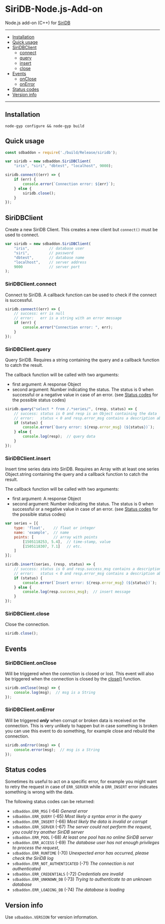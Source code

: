 # SiriDB-Node.js-Add-on
Node.js add-on (C++) for [SiriDB](https://github.com/SiriDB/siridb-server#readme)

---------------------------------------
  * [Installation](#installation)
  * [Quick usage](#quick-usage)
  * [SiriDBClient](#siridbclient)
    * [connect](#siridbclientconnect)
    * [query](#siridbclientquery)
    * [insert](#siridbclientinsert)
    * [close](#siridbclientclose)
  * [Events](#events)
    * [onClose](#siridbclientonclose)
    * [onError](#siridbclientonerror)
  * [Status codes](#status-codes)
  * [Version info](#version-info)
  
---------------------------------------

## Installation
```
node-gyp configure && node-gyp build
```

## Quick usage
```javascript
const sdbaddon = require('./build/Release/siridb');

var siridb = new sdbaddon.SiriDBClient(
    "iris", "siri", "dbtest", "localhost", 9000);

siridb.connect((err) => {
    if (err) {
        console.error(`Connection error: ${err}`);
    } else {
        siridb.close();
    }
});
```

## SiriDBClient
Create a new SiriDB Client. This creates a new client but `connect()` must be used to connect.
```javascript
var siridb = new sdbaddon.SiriDBClient(
    "iris",         // database user
    "siri",         // password
    "dbtest",       // database name
    "localhost",    // server address
    9000            // server port
);
```

### SiriDBClient.connect
Connect to SiriDB. A callback function can be used to check if the connect is successful.
```javascript
siridb.connect((err) => {
    // success: err is null
    // error:   err is a string with an error message
    if (err) {
        console.error("Connection error: ", err);
    }
});
```

### SiriDBClient.query
Query SiriDB. Requires a string containing the query and a callback function to catch the result.

The callback function will be called with two arguments:  
 - first argument: A response Object
 - second argument: Number indicating the status. The status is 0 when successful or a negative value in case of an error.
   (see [Status codes](#status-codes) for the possible status codes)
   
```javascript
siridb.query("select * from /.*series/", (resp, status) => {
    // success: status is 0 and resp is an Object containing the data
    // error:   status < 0 and resp.error_msg contains a description about the error
    if (status) {
        console.error(`Query error: ${resp.error_msg} (${status})`);
    } else {
        console.log(resp);  // query data
    }
});
```

### SiriDBClient.insert
Insert time series data into SiriDB. Requires an Array with at least one series Object.string containing the query and a callback function to catch the result.

The callback function will be called with two arguments: 
 - first argument: A response Object
 - second argument: Number indicating the status. The status is 0 when successful or a negative value in case of an error.
   (see [Status codes](#status-codes) for the possible status codes)
   
```javascript
var series = [{
    type: 'float',    // float or integer
    name: 'example',  // name
    points: [         // array with points
        [1505118253, 5.4],  // time-stamp, value
        [1505118307, 7.1]   // etc.
    ]
}];

siridb.insert(series, (resp, status) => {
    // success: status is 0 and resp.success_msg contains a description about the successful insert
    // error:   status < 0 and resp.error_msg contains a description about the error
    if (status) {
        console.error(`Insert error: ${resp.error_msg} (${status})`);
    } else {
        console.log(resp.success_msg);  // insert message
    }
});
```

### SiriDBClient.close
Close the connection.
```javascript
siridb.close();
```

## Events
### SiriDBClient.onClose
Will be triggered when the connction is closed or lost. This event will also be triggered when the connection is closed by
the [close()](#siridbclientclose) function.

```javascript
siridb.onClose((msg) => {
    console.log(msg);  // msg is a String
});
```

### SiriDBClient.onError
Will be triggered ***only*** when corrupt or broken data is received on the connection. This is very unlikely to happen but in case something is broken you can use this event to do something, for example close and rebuild the connection.

```javascript
siridb.onError((msg) => {
    console.error(msg);  // msg is a String
});
```

## Status codes
Sometimes its useful to act on a specific error, for example you might want to retry the request in case of `ERR_SERVER` while a `ERR_INSERT` error indicates something is wrong with the data.

The following status codes can be returned:

- `sdbaddon.ERR_MSG` (-64) *General error*
- `sdbaddon.ERR_QUERY` (-65) *Most likely a syntax error in the query*
- `sdbaddon.ERR_INSERT` (-66) *Most likely the data is invalid or corrupt*
- `sdbaddon.ERR_SERVER` (-67) *The server could not perform the request, you could try another SiriDB server*
- `sdbaddon.ERR_POOL` (-68) *At least one pool has no online SiriDB server*
- `sdbaddon.ERR_ACCESS` (-69) *The database user has not enough privileges to process the request*,
- `sdbaddon.ERR_RUNTIME` (-70) *Unexpected error has occurred, please check the SiriDB log*
- `sdbaddon.ERR_NOT_AUTHENTICATED` (-71) *The connection is not authenticated*
- `sdbaddon.ERR_CREDENTIALS` (-72) *Credentials are invalid*
- `sdbaddon.ERR_UNKNOWN_DB` (-73) *Trying to authenticate to an unknown database*
- `sdbaddon.ERR_LOADING_DB` (-74) *The database is loading*

## Version info
Use `sdbaddon.VERSION` for version information.
